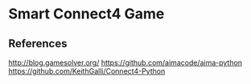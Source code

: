 # Smart Connect4 Game

## References
http://blog.gamesolver.org/
https://github.com/aimacode/aima-python
https://github.com/KeithGalli/Connect4-Python
